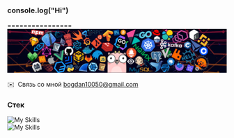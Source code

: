 ### console.log("Hi")

================
<img src="./assets/header_1.png" />

✉️  Связь со мной [bogdan10050@gmail.com](mailto:bogdan10050@gmail.com)

### Стек

![My Skills](https://skillicons.dev/icons?i=ts,js,react,redux,webpack,html,css,sass)
<br/>
![My Skills](https://skillicons.dev/icons?i=nodejs,express,mongodb)

